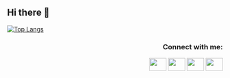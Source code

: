 ## Hi there 👋

<!--
**NJMarzina/NJMarzina** is a ✨ _special_ ✨ repository because its `README.md` (this file) appears on your GitHub profile.

Here are some ideas to get you started:

- 🔭 I’m currently working on ... WannaBet, repo is currently private, will make public soon
- 🌱 I’m currently learning ... Supabase, git
- 👯 I’m looking to collaborate on ... [x]
- 🤔 I’m looking for help with ... [x]
- 💬 Ask me about ... Kendama, Minecraft, Breaking Bad Universe, Severance, WWE
- 📫 How to reach me: ... NJMarzina@gmail.com
- 😄 Pronouns: ... he/him
- ⚡ Fun fact: ... I am a triplet!
-->
[![Top Langs](https://github-readme-stats.vercel.app/api/top-langs/?username=NJMarzina)](https://github.com/NJMarzina/github-readme-stats)

<h3 align="right">Connect with me:</h3>
<p align="right">
<a href="https://www.x.com/OhMarzy" target="blank"><img align="center" src="https://cdn.jsdelivr.net/npm/simple-icons@3.0.1/icons/twitter.svg" alt="" height="30" width="40" /></a>
<a href="https://www.linkedin.com/nathan-marzina" target="blank"><img align="center" src="https://cdn.jsdelivr.net/npm/simple-icons@3.0.1/icons/linkedin.svg" alt="" height="30" width="40" /></a>
<a href="https://www.instagram.com/NathanMarzy" target="blank"><img align="center" src="https://cdn.jsdelivr.net/npm/simple-icons@3.0.1/icons/instagram.svg" alt="" height="30" width="40" /></a>
<a href="your link" target="blank"><img align="center" src="https://cdn.jsdelivr.net/npm/simple-icons@3.0.1/icons/youtube.svg" alt="" height="30" width="40" /></a>
</p>
